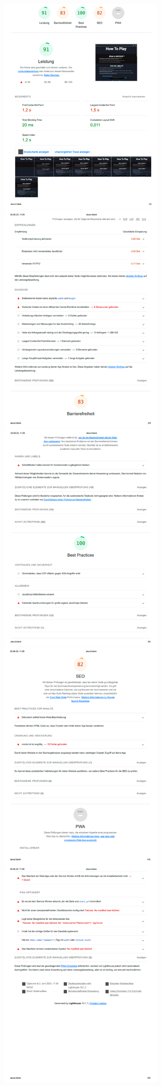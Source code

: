 <img src="../../assets/webapp/before/howtopage/wamHowToFull1.png" alt="HowToPage Results"></img><br>
<img src="../../assets/webapp/before/howtopage/wamHowToFull2.png" alt="HowToPage Results"></img><br>
<img src="../../assets/webapp/before/howtopage/wamHowToFull3.png" alt="HowToPage Results"></img><br>
<img src="../../assets/webapp/before/howtopage/wamHowToFull4.png" alt="HowToPage Results"></img><br>
<img src="../../assets/webapp/before/howtopage/wamHowToFull5.png" alt="HowToPage Results"></img><br>